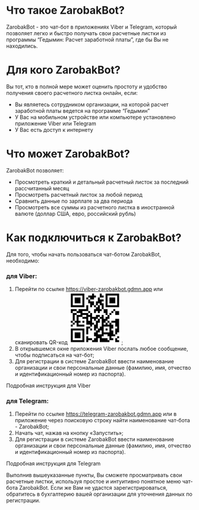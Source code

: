 # Что такое ZarobakBot?
ZarobakBot - это чат-бот в приложениях Viber и Telegram, который позволяет легко и быстро получать свои расчетные листки из программы “Гедымин: Расчет заработной платы”, где бы Вы не находились. 

# Для кого ZarobakBot?
Вы тот, кто в полной мере может оценить простоту и удобство получения своего расчетного листка онлайн, если:
- Вы являетесь сотрудником организации, на которой расчет заработной платы ведется на программе “Гедымин”
- У Вас на мобильном устройстве или компьютере установлено приложение Viber или Telegram
- У Вас есть доступ к интернету 

# Что может ZarobakBot?
ZarobakBot позволяет:
- Просмотреть краткий  и детальный расчетный листок за последний рассчитанный месяц
- Просмотреть расчетный листок за любой период
- Сравнить данные по зарплате за два периода
- Просмотреть все суммы из расчетного листка в иностранной валюте (доллар США, евро, российский рубль) 
# Как подключиться к ZarobakBot?
Для того, чтобы начать пользоваться чат-ботом ZarobakBot, необходимо:
### для Viber:
1. Перейти по ссылке https://viber-zarobakbot.gdmn.app 
или сканировать QR-код ![для Viber](img/ZarobakBot_QRCode_Viber.png);
2. В открывшемся окне приложения Viber послать любое сообщение, чтобы подписаться на чат-бот; 
3. Для регистрации в системе ZarobakBot ввести наименование организации и свои персональные данные (фамилию, имя, отчество и идентификационный номер из паспорта).

Подробная инструкция для Viber

### для Telegram:
1. Перейти по ссылке https://telegram-zarobakbot.gdmn.app 
или в приложение через поисковую строку найти наименование чат-бота - ZarobakBot;
2. Начать чат, нажав на кнопку «Запустить»;
3. Для регистрации в системе ZarobakBot ввести наименование организации и свои персональные данные (фамилию, имя, отчество и идентификационный номер из паспорта).

Подробная инструкция для Telegram

Выполнив вышеуказанные пункты, Вы сможете просматривать свои расчетные листки, используя простое и интуитивно понятное меню чат-бота ZarobakBot. Если же Вам не удастся зарегистрироваться, обратитесь в бухгалтерию вашей организации для уточнения данных по регистрации.